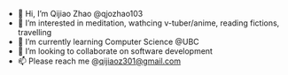 - 👋 Hi, I’m Qijiao Zhao @qjozhao103
- 👀 I’m interested in meditation, wathcing v-tuber/anime, reading fictions, travelling
- 🌱 I’m currently learning Computer Science @UBC
- 💞️ I’m looking to collaborate on software development
- 📫 Please reach me @qijiaoz301@gmail.com

<!---
qjozhao103/qjozhao103 is a ✨ special ✨ repository because its `README.md` (this file) appears on your GitHub profile.
You can click the Preview link to take a look at your changes.
--->

